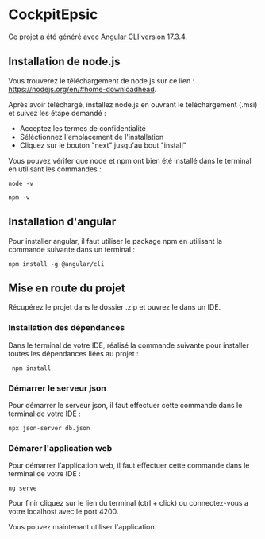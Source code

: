 # CockpitEpsic

Ce projet a été généré avec [Angular CLI](https://github.com/angular/angular-cli) version 17.3.4.

## Installation de node.js

Vous trouverez le téléchargement de node.js sur ce lien : https://nodejs.org/en/#home-downloadhead.

Après avoir téléchargé, installez node.js en ouvrant le téléchargement (.msi) et suivez les étape demandé : 
- Acceptez les termes de confidentialité
- Séléctionnez l'emplacement de l'installation
- Cliquez sur le bouton "next" jusqu'au bout "install"

Vous pouvez vérifer que node et npm ont bien été installé dans le terminal en utilisant les commandes :
```
node -v
```

```
npm -v
```

## Installation d'angular

Pour installer angular, il faut utiliser le package npm en utilisant la commande suivante dans un terminal : 

```
npm install -g @angular/cli
```

## Mise en route du projet

Récupérez le projet dans le dossier .zip et ouvrez le dans un IDE.

### Installation des dépendances

Dans le terminal de votre IDE, réalisé la commande suivante pour installer toutes les dépendances liées au projet :

```
 npm install
``` 


### Démarrer le serveur json

Pour démarrer le serveur json, il faut effectuer cette commande dans le terminal de votre IDE :

```
npx json-server db.json
```

### Démarer l'application web

Pour démarrer l'application web, il faut effectuer cette commande dans le terminal de votre IDE :

```
ng serve
```

Pour finir cliquez sur le lien du terminal (ctrl + click) ou connectez-vous a votre localhost avec le port 4200.

Vous pouvez maintenant utiliser l'application.
